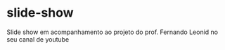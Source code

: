 # slide-show
 Slide show em acompanhamento ao projeto do prof. Fernando Leonid no seu canal de youtube
